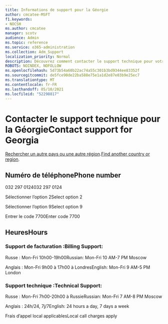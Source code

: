 ```yaml
---
title: Informations de support pour la Géorgie
author: cmcatee-MSFT
f1.keywords:
- NOCSH
ms.author: cmcatee
manager: scotv
audience: Admin
ms.topic: reference
ms.service: o365-administration
ms.collection: Adm_Support
localization_priority: Normal
description: Découvrez comment contacter le support technique pour votre pays ou région.
ROBOTS: NOINDEX, NOFOLLOW
ms.openlocfilehash: 5d73b54a60b22ac74a55c301b3bd9344ee83352f
ms.sourcegitcommit: de5fce90de22ba588e75e1a1d2e87e03b9e25ec7
ms.translationtype: MT
ms.contentlocale: fr-FR
ms.lasthandoff: 05/10/2021
ms.locfileid: "52298817"
---
```

# <a name="contact-support-for-georgia"></a><span data-ttu-id="487dc-103">Contacter le support technique pour la Géorgie</span><span class="sxs-lookup"><span data-stu-id="487dc-103">Contact support for Georgia</span></span>

<span data-ttu-id="487dc-104">[Rechercher un autre pays ou une autre région](../../business-video/get-help-support.md).</span><span class="sxs-lookup"><span data-stu-id="487dc-104">[Find another country or region](../../business-video/get-help-support.md).</span></span>

## <a name="phone-number"></a><span data-ttu-id="487dc-105">Numéro de téléphone</span><span class="sxs-lookup"><span data-stu-id="487dc-105">Phone number</span></span>
<span data-ttu-id="487dc-106">032 297 0124</span><span class="sxs-lookup"><span data-stu-id="487dc-106">032 297 0124</span></span>

<span data-ttu-id="487dc-107">Sélectionner l’option 2</span><span class="sxs-lookup"><span data-stu-id="487dc-107">Select option 2</span></span>

<span data-ttu-id="487dc-108">Sélectionner l’option 9</span><span class="sxs-lookup"><span data-stu-id="487dc-108">Select option 9</span></span>

<span data-ttu-id="487dc-109">Entrer le code 7700</span><span class="sxs-lookup"><span data-stu-id="487dc-109">Enter code 7700</span></span>

## <a name="hours"></a><span data-ttu-id="487dc-110">Heures</span><span class="sxs-lookup"><span data-stu-id="487dc-110">Hours</span></span>
### <a name="billing-support"></a><span data-ttu-id="487dc-111">Support de facturation :</span><span class="sxs-lookup"><span data-stu-id="487dc-111">Billing Support:</span></span>

<span data-ttu-id="487dc-112">Russe : Mon-Fri 10h00-19h00</span><span class="sxs-lookup"><span data-stu-id="487dc-112">Russian: Mon-Fri 10 AM-7 PM Moscow</span></span>

<span data-ttu-id="487dc-113">Anglais : Mon-Fri 9h00 à 17h00 à Londres</span><span class="sxs-lookup"><span data-stu-id="487dc-113">English: Mon-Fri 9 AM-5 PM London</span></span>

### <a name="technical-support"></a><span data-ttu-id="487dc-114">Support technique :</span><span class="sxs-lookup"><span data-stu-id="487dc-114">Technical Support:</span></span>

<span data-ttu-id="487dc-115">Russe : Mon-Fri 7h00-20h00 à Russie</span><span class="sxs-lookup"><span data-stu-id="487dc-115">Russian: Mon-Fri 7 AM-8 PM Moscow</span></span>

<span data-ttu-id="487dc-116">Anglais : 24h/24, 7j/7</span><span class="sxs-lookup"><span data-stu-id="487dc-116">English: 24 hours a day, 7 days a week</span></span>

<span data-ttu-id="487dc-117">Frais d’appel local applicables</span><span class="sxs-lookup"><span data-stu-id="487dc-117">Local call charges apply</span></span>
